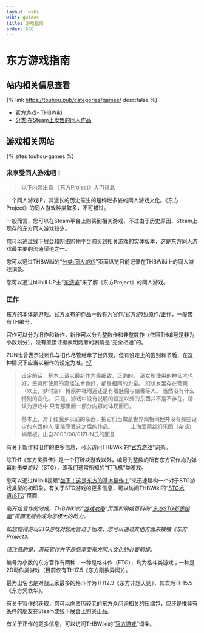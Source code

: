 ```yaml
---
layout: wiki
wiki: guides
title: 游戏指南
order: 600
---
```


# 东方游戏指南

## 站内相关信息查看

{% link https://touhou.pub/categories/games/ desc:false %}

- [官方游戏- THBWiki](https://thwiki.cc/官方游戏)
- [分类:在Steam上发售的同人作品](https://thwiki.cc/%E5%88%86%E7%B1%BB:%E5%9C%A8Steam%E4%B8%8A%E5%8F%91%E5%94%AE%E7%9A%84%E5%90%8C%E4%BA%BA%E4%BD%9C%E5%93%81)

## 游戏相关网站

{% sites touhou-games %}

### 来享受同人游戏吧！

> 以下内容出自 《东方Project》入门指北

一个同人游戏IP，其漫长的历史催生的是绚烂多姿的同人游戏文化。《东方Project》的同人游戏种类繁多，不可错过。

一般而言，您可以在Steam平台上购买到相关游戏，不过由于历史原因，Steam上现存的东方同人游戏较少。

您可以通过线下展会和网络购物平台购买到相关游戏的实体版本，这是东方同人游戏最主要的流通渠道之一。

您可以通过THBWiki的“[分类:同人游戏](https://thwiki.cc/%E5%88%86%E7%B1%BB:%E5%90%8C%E4%BA%BA%E6%B8%B8%E6%88%8F)”页面纵览目前记录在THBWiki上的同人游戏词条。

您可以通过bilibili UP主“[东游鉴](https://space.bilibili.com/364812769)”来了解《东方Project》的同人游戏。

### 正作

东方的本体是游戏。官方发布的作品一般称为官作/官方游戏/原作/正作，一般带有TH编号。

官作可以分为旧作和新作，新作可以分为整数作和非整数作（依照TH编号是非为小数划分），没有直接证据表明两者的剧情是“完全相通”的。

ZUN也曾表示过新作与旧作尽管继承了世界观，但有设定上的区别和矛盾，在这种情况下应当以新作的设定为准。[^7](http://takker6.tada-katsu.com/t-070.html)

> 设定的话，基本上请以最新作为最细致、正确的。
> 巫女所使用的神仙术也好，恶灵所使用的奇怪法术也好，都是相同的力量。 幻想乡里存在警察（以上，梦时空） 博丽神社附近还是有着魅魔与幽香等人。 当然没有什么特别的变化。 只是，游戏中没有说明的设定以外的东西并不是不存在，请认为游戏中 只有那里面一部分内容的体现而已。
>
> 基本上，对于红魔乡以前的东西，把它们当做是世界观相同但并没有那些设定的东西的人 更能享受这之后的作品。
> 　　　上海爱丽丝幻乐团（杂谈）揭示板，出自2003/08/01ZUN氏的回复

有关于新作和旧作的更多信息，可以访问THBWiki的“[官方游戏](https://thwiki.cc/%E5%AE%98%E6%96%B9%E6%B8%B8%E6%88%8F)”词条。

除TH1《东方灵异传》是一个打砖块游戏以外，编号为整数的所有东方官作均为弹幕射击类游戏（STG），即我们通常所知的“打飞机”类游戏。

您可以通过bilibili视频“[坐下！这是东方的基本操作！](https://www.bilibili.com/video/BV1uE411a7qY/)”来迅速建构一个对于STG游戏类型的初印象。有关于STG游戏的更多信息，可以访问THBWiki的“[STG术语/STG](https://thwiki.cc/%E6%B8%B8%E6%88%8F%E6%94%BB%E7%95%A5/STG%E6%9C%AF%E8%AF%AD#STG)”页面.

*刚开始官作的时候，THBWiki的“[游戏攻略](https://thwiki.cc/%E6%B8%B8%E6%88%8F%E6%94%BB%E7%95%A5)”页面和萌娘百科的“[东方STG新手指南](https://zh.moegirl.org.cn/%E4%B8%9C%E6%96%B9STG%E6%96%B0%E6%89%8B%E6%8C%87%E5%8D%97)”页面无疑会成为您极大的助力。*

*如您觉得游玩STG游戏对您而言过于困难，您可以通过其他方面来接触《东方Project》。*

*须注意的是，游玩官作并不是您享受东方同人文化的必要前提。*

编号为小数的东方官作有两种：一种是格斗作（FTG），均为格斗类游戏；一种是2D动作类游戏（目前仅有TH17.5《东方刚欲异闻》）。

最为出名也是对战玩家最多的格斗作为TH12.3《东方非想天则》，其次为TH15.5《东方凭依华》。

有关于官作的获取，您可以向资历较老的东方众问询相关的压缩包，但还是推荐有条件的朋友在Steam或线下展会上购买正品。

有关于正作的更多信息，可以访问THBWiki的“[官方游戏](https://thwiki.cc/%E5%AE%98%E6%96%B9%E6%B8%B8%E6%88%8F)”词条。